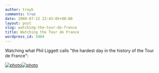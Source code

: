 ```yaml
---
author: troyh
comments: true
date: 2008-07-22 22:43:05+00:00
layout: post
slug: watching-the-tour-de-france
title: Watching the Tour de France
wordpress_id: 3404
---
```


Watching what Phil Liggett calls "the hardest day in the history of the Tour de France":

[![photo](http://troyh.files.wordpress.com/2010/11/p_2048_1536_ef28b242-2aed-4481-b2ea-6a8b3646d5c1.jpegpix/2008/07/p-640-480-b16fce95-1762-46a9-812c-eb36947d7804.jpeg)](http://troyh.files.wordpress.com/2010/11/p_2048_1536_ef28b242-2aed-4481-b2ea-6a8b3646d5c1.jpegpix/2008/07/p-640-480-b16fce95-1762-46a9-812c-eb36947d7804.jpeg)[![photo](http://troyh.files.wordpress.com/2010/11/p_2048_1536_ef28b242-2aed-4481-b2ea-6a8b3646d5c1.jpegpix/2008/07/p-640-480-3c2fc0ab-43a9-44a7-9fbc-2776106db691.jpeg)](http://troyh.files.wordpress.com/2010/11/p_2048_1536_ef28b242-2aed-4481-b2ea-6a8b3646d5c1.jpegpix/2008/07/p-640-480-3c2fc0ab-43a9-44a7-9fbc-2776106db691.jpeg)
